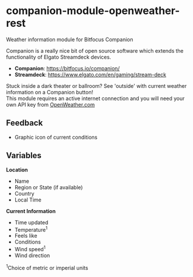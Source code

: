 # companion-module-openweather-rest

Weather information module for Bitfocus Companion

Companion is a really nice bit of open source software which extends the functionality of Elgato Streamdeck devices.

* **Companion**: https://bitfocus.io/companion/
* **Streamdeck**: https://www.elgato.com/en/gaming/stream-deck

Stuck inside a dark theater or ballroom? See 'outside' with current weather information on a Companion button!<br>
This module requires an active internet connection and you will need your own API key from <a href="https://openweathermap.org/home/sign_up" title="OpenWeather">OpenWeather.com</a>

## Feedback
* Graphic icon of current conditions

## Variables
**Location**
* Name
* Region or State (if available)
* Country
* Local Time

**Current Information**
* Time updated
* Temperature<sup>1</sup>
* Feels like
* Conditions
* Wind speed<sup>1</sup>
* Wind direction


<sup>1</sup>Choice of metric or imperial units
